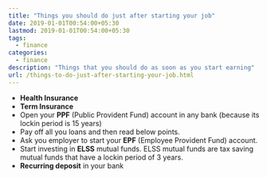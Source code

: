 ```yaml
---
title: "Things you should do just after starting your job"
date: 2019-01-01T00:54:00+05:30
lastmod: 2019-01-01T00:54:00+05:30
tags:
  - finance
categories:
  - finance
description: "Things that you should do as soon as you start earning"
url: /things-to-do-just-after-starting-your-job.html
---
```


* **Health Insurance**
* **Term Insurance**
* Open your **PPF** (Public Provident Fund) account in any bank (because its lockin period is 15 years)
* Pay off all you loans and then read below points.
* Ask you employer to start your **EPF** (Employee Provident Fund) account.
* Start investing in **ELSS** mutual funds. ELSS mutual funds are tax saving mutual funds that have a lockin period of 3 years.
* **Recurring deposit** in your bank
